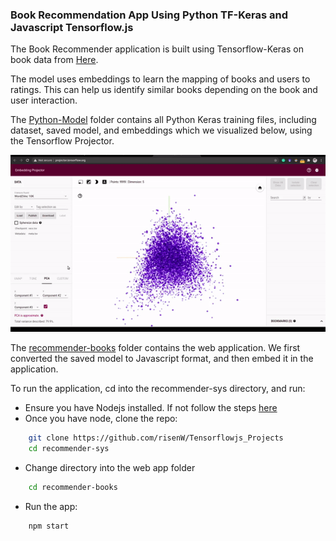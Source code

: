 ### Book Recommendation App Using Python TF-Keras and Javascript Tensorflow.js
The Book Recommender application is built using Tensorflow-Keras on book data from [Here](https://www.kaggle.com/zygmunt/goodbooks-10k).

The model uses embeddings to learn the mapping of books and users to ratings. This can help us identify similar books depending on the book and user interaction.

The [Python-Model](/Python-Model) folder contains all Python Keras training files, including dataset, saved model, and embeddings which we visualized below, using the Tensorflow Projector.

![](embedgif.gif)

The [recommender-books]() folder contains the web application. We first converted the saved model to Javascript format, and then embed it in the application.

To run the application, cd into the recommender-sys directory, and run:

- Ensure you have Nodejs installed. If not follow the steps [here](https://nodejs.org/en/)
- Once you have node, clone the repo:

```bash
    git clone https://github.com/risenW/Tensorflowjs_Projects
    cd recommender-sys
```

- Change directory into the web app folder

```bash
    cd recommender-books
```

- Run the app:

```bash
    npm start
```
